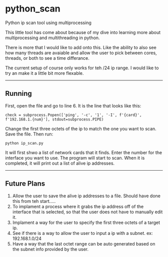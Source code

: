 # python_scan
Python ip scan tool using multiprocessing

This little tool has come about because of my dive into learning more about multiprocessing and multithreading in python.

There is more that I would like to add onto this. Like the ability to also see how many threads are avaiable and allow the user to pick between cores, threads, or both to see a time differance.

The current setup of course only works for teh /24 ip range. I would like to try an make it a little bit more flexable. 

-----------
  Running 
-----------

First, open the file and go to line 6.
It is the line that looks like this:

```check = subprocess.Popen(['ping', '-c', '1', '-I', f'{card}', f'192.168.1.{num}'], stdout=subprocess.PIPE)```

Change the first three octets of the ip to match the one you want to scan.
Save the file.
Then run:

```python ip_scan.py```

It will first shwo a list of network cards that it finds. Enter the number for the interface you want to use.
The program will start to scan.
When it is completed, it will print out a list of alive ip addresses.

----------------
  Future Plans 
----------------

1. Allow the user to save the alive ip addresses to a file. Should have done this from teh start.....
2. To implament a process where it grabs the ip address off of the interface that is selected, so that the user does not have to manually edit it.
3. Implament a way for the user to specify the first three octets of a target ip.
4. See if there is a way to allow the user to input a ip with a subnet. ex: 192.168.1.0/24
5. Have a way that the last octet range can be auto generated based on the subnet info provided by the user.
